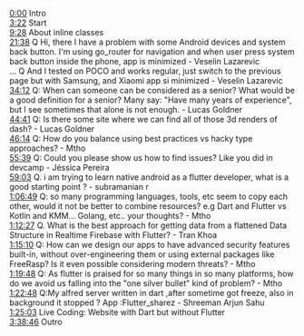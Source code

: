 [0:00](https://www.youtube.com/watch?v=EB4TaQ0nfgo&t=0m00s) Intro  
[3:22](https://www.youtube.com/watch?v=EB4TaQ0nfgo&t=3m22s) Start  
[9:28](https://www.youtube.com/watch?v=EB4TaQ0nfgo&t=9m28s) About inline classes  
[21:38](https://www.youtube.com/watch?v=EB4TaQ0nfgo&t=21m38s) Q Hi, there I have a problem with some Android devices and system back button. I'm using go_router for navigation and when user press system back button inside the phone, app is minimized - Veselin Lazarevic  
... Q And I tested on POCO and works regular, just switch to the previous page but with Samsung, and Xiaomi app si minimized - Veselin Lazarevic  
[34:12](https://www.youtube.com/watch?v=EB4TaQ0nfgo&t=34m12s) Q: When can someone can be considered as a senior? What would be a good definition for a senior? Many say: "Have many years of experience", but I see sometimes that alone is not enough. - Lucas Goldner  
[44:41](https://www.youtube.com/watch?v=EB4TaQ0nfgo&t=44m41s) Q: Is there some site where we can find all of those 3d renders of dash? - Lucas Goldner  
[46:14](https://www.youtube.com/watch?v=EB4TaQ0nfgo&t=46m14s) Q: How do you balance using best practices vs hacky type approaches? - Mtho  
[55:39](https://www.youtube.com/watch?v=EB4TaQ0nfgo&t=55m39s) Q: Could you please show us how to find issues? Like you did in devcamp - Jéssica Pereira  
[59:03](https://www.youtube.com/watch?v=EB4TaQ0nfgo&t=59m03s) Q. i am trying to learn native android as a flutter developer, what is a good starting point ? - subramanian r  
[1:06:49](https://www.youtube.com/watch?v=EB4TaQ0nfgo&t=1h06m49s) Q: so many programming languages, tools, etc seem to copy each other, would it not be better to combine resources? e.g Dart and Flutter vs Kotlin and KMM... Golang, etc.. your thoughts? - Mtho  
[1:12:27](https://www.youtube.com/watch?v=EB4TaQ0nfgo&t=1h12m27s) Q. What is the best approach for getting data from a flattened Data Structure in Realtime Firebase with Flutter? - Tran Khoa  
[1:15:10](https://www.youtube.com/watch?v=EB4TaQ0nfgo&t=1h15m10s) Q: How can we design our apps to have advanced security features built-in, without over-engineering them or using external packages like FreeRasp? Is it even possible considering modern threats? - Mtho  
[1:19:48](https://www.youtube.com/watch?v=EB4TaQ0nfgo&t=1h19m48s) Q: As flutter is praised for so many things in so many platforms, how do we avoid us falling into the "one silver bullet" kind of problem? - Mtho  
[1:22:48](https://www.youtube.com/watch?v=EB4TaQ0nfgo&t=1h22m48s) Q:My alfred server written in dart ,after sometime got freeze, also in background it stopped ? App :Flutter_sharez - Shreeman Arjun Sahu  
[1:25:03](https://www.youtube.com/watch?v=EB4TaQ0nfgo&t=1h25m03s) Live Coding: Website with Dart but without Flutter  
[3:38:46](https://www.youtube.com/watch?v=EB4TaQ0nfgo&t=3h38m46s) Outro  
